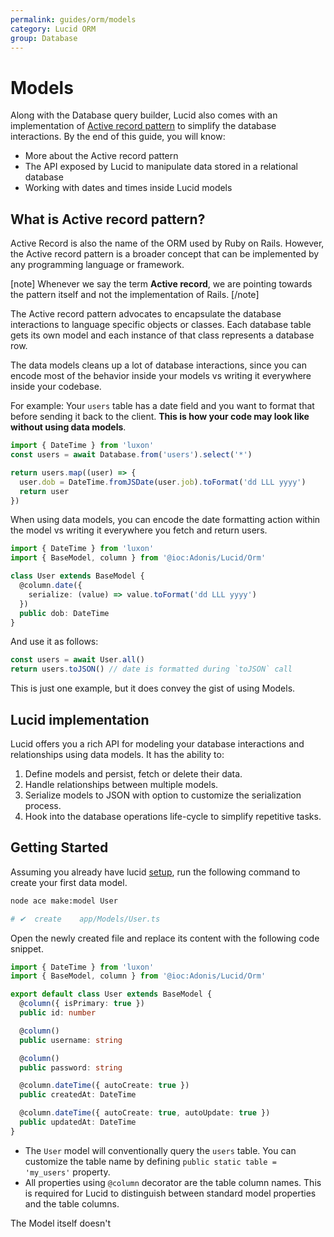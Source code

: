 ```yaml
---
permalink: guides/orm/models
category: Lucid ORM
group: Database
---
```


# Models
Along with the Database query builder, Lucid also comes with an implementation of [Active record pattern](https://en.wikipedia.org/wiki/Active_record_pattern) to simplify the database interactions. By the end of this guide, you will know:

- More about the Active record pattern
- The API exposed by Lucid to manipulate data stored in a relational database
- Working with dates and times inside Lucid models

## What is Active record pattern?
Active Record is also the name of the ORM used by Ruby on Rails. However, the Active record pattern is a broader concept that can be implemented by any programming language or framework.

[note]
Whenever we say the term **Active record**, we are pointing towards the pattern itself and not the implementation of Rails.
[/note]

The Active record pattern advocates to encapsulate the database interactions to language specific objects or classes. Each database table gets its own model and each instance of that class represents a database row.

The data models cleans up a lot of database interactions, since you can encode most of the behavior inside your models vs writing it everywhere inside your codebase. 

For example: Your `users` table has a date field and you want to format that before sending it back to the client. **This is how your code may look like without using data models**.

```ts
import { DateTime } from 'luxon'
const users = await Database.from('users').select('*')

return users.map((user) => {
  user.dob = DateTime.fromJSDate(user.job).toFormat('dd LLL yyyy')
  return user
})
```

When using data models, you can encode the date formatting action within the model vs writing it everywhere you fetch and return users.

```ts
import { DateTime } from 'luxon'
import { BaseModel, column } from '@ioc:Adonis/Lucid/Orm'

class User extends BaseModel {
  @column.date({
    serialize: (value) => value.toFormat('dd LLL yyyy')
  })
  public dob: DateTime
}
```

And use it as follows:

```ts
const users = await User.all()
return users.toJSON() // date is formatted during `toJSON` call
```

This is just one example, but it does convey the gist of using Models.

## Lucid implementation
Lucid offers you a rich API for modeling your database interactions and relationships using data models. It has the ability to:

1. Define models and persist, fetch or delete their data.
2. Handle relationships between multiple models.
3. Serialize models to JSON with option to customize the serialization process.
4. Hook into the database operations life-cycle to simplify repetitive tasks. 

## Getting Started
Assuming you already have lucid [setup](/guides/database/setup), run the following command to create your first data model.

```sh
node ace make:model User

# ✔  create    app/Models/User.ts
```

Open the newly created file and replace its content with the following code snippet.

```ts
import { DateTime } from 'luxon'
import { BaseModel, column } from '@ioc:Adonis/Lucid/Orm'

export default class User extends BaseModel {
  @column({ isPrimary: true })
  public id: number

  @column()
  public username: string

  @column()
  public password: string

  @column.dateTime({ autoCreate: true })
  public createdAt: DateTime

  @column.dateTime({ autoCreate: true, autoUpdate: true })
  public updatedAt: DateTime
}
```

- The `User` model will conventionally query the `users` table. You can customize the table name by defining `public static table = 'my_users'` property.
- All properties using `@column` decorator are the table column names. This is required for Lucid to distinguish between standard model properties and the table columns.

The Model itself doesn't
